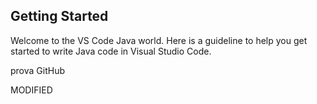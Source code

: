 ## Getting Started

Welcome to the VS Code Java world. Here is a guideline to help you get started to write Java code in Visual Studio Code.

prova GitHub

MODIFIED
